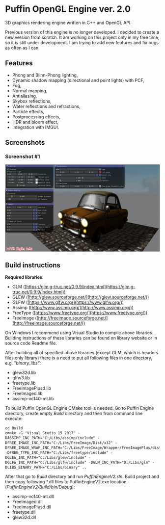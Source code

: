 # Puffin OpenGL Engine ver. 2.0
3D graphics rendering engine written in C++ and OpenGL API.

Previous version of this engine is no longer developed. I decided to create a new version from scratch. It am working on this project only in my free time, so it is still under development. I am trying to add new features and fix bugs as often as I can.

## Features
  - Phong and Blinn-Phong lighting,
  - Dynamic shadow mapping (directional and point lights) with PCF,
  - Fog,
  - Normal mapping,
  - Antialiasing,
  - Skybox reflections,
  - Water reflections and refractions,
  - Particle effects,
  - Postprocessing effects,
  - HDR and bloom effect,
  - Integration with IMGUI.

## Screenshots
### Screenshot #1
![Screenshot 26.04.2019](https://raw.githubusercontent.com/qbranchmaster/Puffin-OpenGL-Engine-V2/master/Screenshots/26_04_2019.png)

## Build instructions
**Required libraries:**

 - GLM ([https://glm.g-truc.net/0.9.9/index.html](https://glm.g-truc.net/0.9.9/index.html))
 - GLEW ([http://glew.sourceforge.net/](http://glew.sourceforge.net/))
 - GLFW ([https://www.glfw.org/](https://www.glfw.org/))
 - Assimp ([http://www.assimp.org/](http://www.assimp.org/))
 - FreeType ([https://www.freetype.org/](https://www.freetype.org/))
 - FreeImage ([http://freeimage.sourceforge.net/](http://freeimage.sourceforge.net/))

On Windows I recommend using Visual Studio to compile above libraries. Building instructions of these libraries can be found on library website or in source code Readme file.

After building all of specified above libraries (except GLM, which is headers files only library) there is a need to put all following files in one directory, e.g. "*binary_libs":*

 - glew32d.lib
 - glfw3.lib
 - freetype.lib
- FreeImagePlusd.lib
- FreeImaged.lib
- assimp-vc140-mt.lib

To build Puffin OpenGL Engine CMake tool is needed.
Go to Puffin Engine directory, create empty *Build* directory and then from command line execute:

    cd Build
    cmake -G "Visual Studio 15 2017" -DASSIMP_INC_PATH="C:/Libs/assimp/include" -DFREE_IMAGE_INC_PATH="C:/Libs/FreeImage/Dist/x32" -DFREE_IMAGE_WRAP_INC_PATH="C:/Libs/FreeImage/Wrapper/FreeImagePlus/dist/x32" -DFREE_TYPE_INC_PATH="C:/Libs/freetype/include" -DGLEW_INC_PATH="C:/Libs/glew/include" -DGLFW_INC_PATH="C:/Libs/glfw/include" -DGLM_INC_PATH="D:/Libs/glm" -DLIBS_BINARY_PATH="C:/Libs/binary" ..

After that go to *Build* directory and run *PuffinEngineV2.sln*. Build project and then copy following *.dll files to PuffinEngineV2.exe location (*PuffinEngineV2/Build/bin/Debug*):
 - assimp-vc140-mt.dll
 - FreeImaged.dll
 - FreeImagePlusd.dll
 - freetype.dll
 - glew32d.dll
